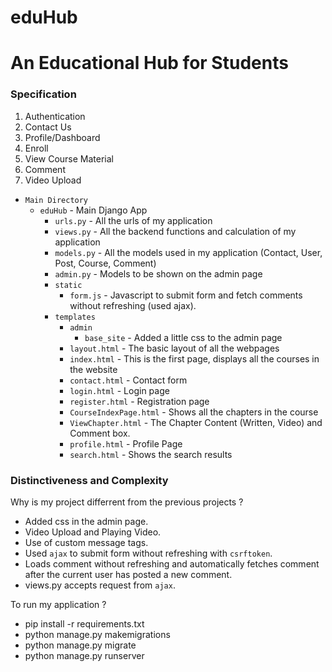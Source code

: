 # eduHub
# An Educational Hub for Students


### Specification
1. Authentication
2. Contact Us
3. Profile/Dashboard
4. Enroll
5. View Course Material
6. Comment
7. Video Upload

- `Main Directory`
    - `eduHub` - Main Django App
        - `urls.py` - All the urls of my application
        - `views.py` - All the backend functions and calculation of my application
        - `models.py` - All the models used in my application (Contact, User, Post, Course, Comment)
        - `admin.py` - Models to be shown on the admin page
        - `static`
            - `form.js` - Javascript to submit form and fetch comments without refreshing (used ajax).
        - `templates`
            - `admin`
                - `base_site` - Added a little css to the admin page
            - `layout.html` - The basic layout of all the webpages
            - `index.html` - This is the first page, displays all the  courses in the website
            - `contact.html` - Contact form
            - `login.html` - Login page
            - `register.html` - Registration page
            -  `CourseIndexPage.html` - Shows all the chapters in the course
            - `ViewChapter.html` - The Chapter Content (Written, Video) and Comment box.
            - `profile.html` - Profile Page
            - `search.html` - Shows the search results

### Distinctiveness and Complexity

Why is my project differrent from the previous projects ?

- Added css in the admin page.
- Video Upload and Playing Video.
- Use of custom message tags.
- Used `ajax` to submit form without refreshing with `csrftoken`.
- Loads comment without refreshing and automatically fetches comment after the current user has posted a new comment.
- views.py accepts request from `ajax`.

To run my application ?
- pip install -r requirements.txt
- python manage.py makemigrations
- python manage.py migrate
- python manage.py runserver
